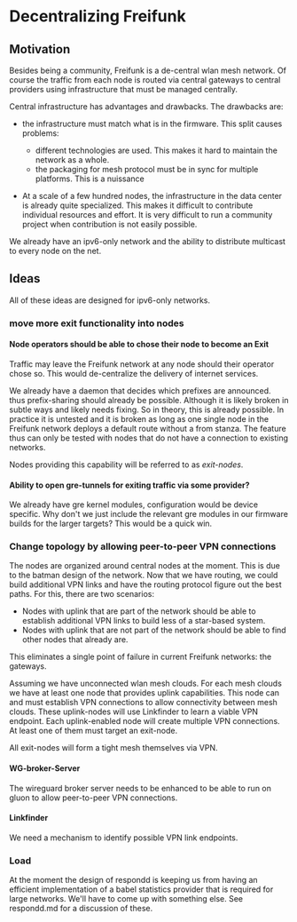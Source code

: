# Decentralizing Freifunk

## Motivation

Besides being a community, Freifunk is a de-central wlan mesh network. Of 
course the traffic from each node is routed via central gateways to central 
providers using infrastructure that must be managed centrally.

Central infrastructure has advantages and drawbacks. The drawbacks are:

* the infrastructure must match what is in the firmware. This split causes problems:

  * different technologies are used. This makes it hard to maintain the network as a whole.
  * the packaging for mesh protocol must be in sync for multiple platforms. This is a nuissance

* At a scale of a few hundred nodes, the infrastructure in the data center is 
  already quite specialized. This makes it difficult to contribute individual 
  resources and effort. It is very difficult to run a community project when
  contribution is not easily possible.

We already have an ipv6-only network and the ability to distribute multicast to every node on the net.

## Ideas

All of these ideas are designed for ipv6-only networks.

### move more exit functionality into nodes

#### Node operators should be able to chose their node to become an Exit

Traffic may leave the Freifunk network at any node should their operator 
chose so. This would de-centralize the delivery of internet services.

We already have a daemon that decides which prefixes are announced. thus 
prefix-sharing should already be possible. Although it is likely broken in 
subtle ways and likely needs fixing. So in theory, this is already possible.
In practice it is untested and it is broken as long as one single node in the 
Freifunk network deploys a default route without a from stanza. The feature 
thus can only be tested with nodes that do not have a connection to existing 
networks.

Nodes providing this capability will be referred to as _exit-nodes_.

#### Ability to open gre-tunnels for exiting traffic via some provider?

We already have gre kernel modules, configuration would be device specific. Why 
don't we just include the relevant gre modules in our firmware builds for the 
larger targets? This would be a quick win.

### Change topology by allowing peer-to-peer VPN connections

The nodes are organized around central nodes at the moment. This is due to the batman design of the network. Now that we have routing, we could build additional VPN links and have the routing protocol figure out the best paths. For this, there are two scenarios:

* Nodes with uplink that are part of the network should be able to establish additional VPN  links to build less of a star-based system.
* Nodes with uplink that are not part of the network should be able to find other nodes that already are.

This eliminates a single point of failure in current Freifunk networks: the gateways.


Assuming we have unconnected wlan mesh clouds. For each mesh clouds we have at least one node that provides uplink capabilities. This node can and must establish VPN connections to allow connectivity between mesh clouds. These uplink-nodes will use Linkfinder to learn a viable VPN endpoint. Each uplink-enabled node will create multiple VPN connections. At least one of them must target an exit-node.

All exit-nodes will form a tight mesh themselves via VPN.

#### WG-broker-Server

The wireguard broker server needs to be enhanced to be able to run on gluon to allow peer-to-peer VPN connections.

#### Linkfinder

We need a mechanism to identify possible VPN link endpoints.

### Load

At the moment the design of respondd is keeping us from having an efficient
implementation of a babel statistics provider that is required for large 
networks. We'll have to come up with something else. See respondd.md for a 
discussion of these.

